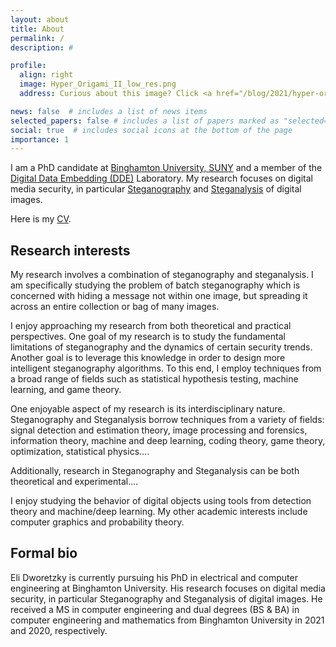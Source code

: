 ```yaml
---
layout: about
title: About
permalink: /
description: #

profile:
  align: right
  image: Hyper_Origami_II_low_res.png
  address: Curious about this image? Click <a href="/blog/2021/hyper-origami/">here</a> to learn about it!

news: false  # includes a list of news items
selected_papers: false # includes a list of papers marked as "selected={true}"
social: true  # includes social icons at the bottom of the page
importance: 1
---
```


I am a PhD candidate at [Binghamton University, SUNY](https://www.binghamton.edu/) and a member of the [Digital Data Embedding (DDE)](http://dde.binghamton.edu/) Laboratory. My research focuses on digital media security, in particular [Steganography](/blog/2021/steganography/) and [Steganalysis](/blog/2021/steganalysis/) of digital images. 

Here is my [CV](/assets/pdf/example_pdf.pdf). 

## Research interests

My research involves a combination of steganography and steganalysis. I am specifically studying the problem of batch steganography which is concerned with hiding a message not within one image, but spreading it across an entire collection or bag of many images. 

I enjoy approaching my research from both theoretical and practical perspectives. One goal of my research is to study the fundamental limitations of steganography and the dynamics of certain security trends. Another goal is to leverage this knowledge in order to design more intelligent steganography algorithms. To this end, I employ techniques from a broad range of fields such as statistical hypothesis testing, machine learning, and game theory.

One enjoyable aspect of my research is its interdisciplinary nature. Steganography and Steganalysis borrow techniques from a variety of fields: signal detection and estimation theory, image processing and forensics, information theory, machine and deep learning, coding theory, game theory, optimization, statistical physics....

Additionally, research in Steganography and Steganalysis can be both theoretical and experimental....

I enjoy studying the behavior of digital objects using tools from detection theory and machine/deep learning. My other academic interests include computer graphics and probability theory.

## Formal bio

<!-- MAYBE PUT THIS IN HTML PAGE FOR CV? -->

Eli Dworetzky is currently pursuing his PhD in electrical and computer engineering at Binghamton University.  His research focuses on digital media security, in particular Steganography and Steganalysis of digital images. He received a MS in computer engineering and dual degrees (BS & BA) in computer engineering and mathematics from Binghamton University in 2021 and 2020, respectively.




